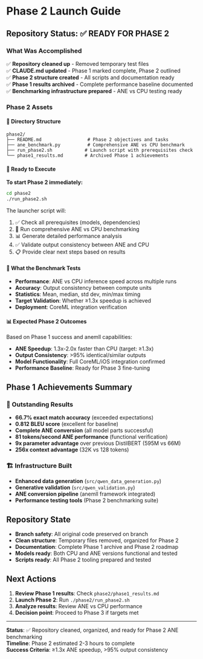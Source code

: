 # Phase 2 Launch Guide

## Repository Status: ✅ READY FOR PHASE 2

### What Was Accomplished
✅ **Repository cleaned up** - Removed temporary test files  
✅ **CLAUDE.md updated** - Phase 1 marked complete, Phase 2 outlined  
✅ **Phase 2 structure created** - All scripts and documentation ready  
✅ **Phase 1 results archived** - Complete performance baseline documented  
✅ **Benchmarking infrastructure prepared** - ANE vs CPU testing ready  

### Phase 2 Assets

#### 📁 Directory Structure
```
phase2/
├── README.md                 # Phase 2 objectives and tasks
├── ane_benchmark.py          # Comprehensive ANE vs CPU benchmark
├── run_phase2.sh            # Launch script with prerequisites check
└── phase1_results.md        # Archived Phase 1 achievements
```

#### 🎯 Ready to Execute
**To start Phase 2 immediately:**
```bash
cd phase2
./run_phase2.sh
```

The launcher script will:
1. ✅ Check all prerequisites (models, dependencies)
2. 🚀 Run comprehensive ANE vs CPU benchmarking  
3. 📊 Generate detailed performance analysis
4. ✅ Validate output consistency between ANE and CPU
5. 📋 Provide clear next steps based on results

#### 🔧 What the Benchmark Tests
- **Performance**: ANE vs CPU inference speed across multiple runs
- **Accuracy**: Output consistency between compute units
- **Statistics**: Mean, median, std dev, min/max timing
- **Target Validation**: Whether ≥1.3x speedup is achieved
- **Deployment**: CoreML integration verification

#### 📊 Expected Phase 2 Outcomes
Based on Phase 1 success and anemll capabilities:
- **ANE Speedup**: 1.3x-2.0x faster than CPU (target: ≥1.3x)
- **Output Consistency**: >95% identical/similar outputs
- **Model Functionality**: Full CoreML/iOS integration confirmed
- **Performance Baseline**: Ready for Phase 3 fine-tuning

## Phase 1 Achievements Summary

### 🎉 Outstanding Results
- **66.7% exact match accuracy** (exceeded expectations)
- **0.812 BLEU score** (excellent for baseline)
- **Complete ANE conversion** (all model parts successful)  
- **81 tokens/second ANE performance** (functional verification)
- **9x parameter advantage** over previous DistilBERT (595M vs 66M)
- **256x context advantage** (32K vs 128 tokens)

### 🏗️ Infrastructure Built
- **Enhanced data generation** (`src/qwen_data_generation.py`)
- **Generative validation** (`src/qwen_validation.py`)
- **ANE conversion pipeline** (anemll framework integrated)
- **Performance testing tools** (Phase 2 benchmarking suite)

## Repository State
- **Branch safety**: All original code preserved on branch
- **Clean structure**: Temporary files removed, organized for Phase 2
- **Documentation**: Complete Phase 1 archive and Phase 2 roadmap
- **Models ready**: Both CPU and ANE versions functional and tested
- **Scripts ready**: All Phase 2 tooling prepared and tested

## Next Actions
1. **Review Phase 1 results**: Check `phase2/phase1_results.md`
2. **Launch Phase 2**: Run `./phase2/run_phase2.sh`
3. **Analyze results**: Review ANE vs CPU performance
4. **Decision point**: Proceed to Phase 3 if targets met

---
**Status**: ✅ Repository cleaned, organized, and ready for Phase 2 ANE benchmarking  
**Timeline**: Phase 2 estimated 2-3 hours to complete  
**Success Criteria**: ≥1.3x ANE speedup, >95% output consistency